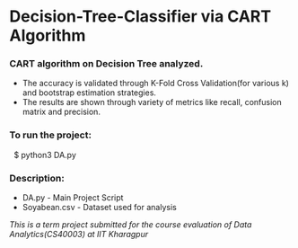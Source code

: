 # Decision-Tree-Classifier via CART Algorithm

### CART algorithm on Decision Tree analyzed. 
* The accuracy is validated through K-Fold Cross Validation(for various k) and bootstrap estimation strategies.
* The results are shown through variety of metrics like recall, confusion matrix and precision.

### To run the project: 
&nbsp; $ python3 DA.py

### Description:
* DA.py -  Main Project Script
* Soyabean.csv - Dataset used for analysis


*This is a term project submitted for the course evaluation of Data Analytics(CS40003) at IIT Kharagpur*
